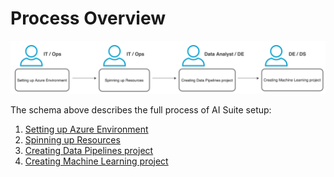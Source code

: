 # Process Overview

![](../images/process_overview.png)

The schema above describes the full process of AI Suite setup:

1. [Setting up Azure Environment](azure-setup.md) 
2. [Spinning up Resources](datalake-resources-setup.md)
3. [Creating Data Pipelines project](data-pipelines-project-setup.md)
4. [Creating Machine Learning project](ml-project-setup.md)

